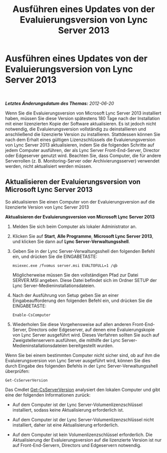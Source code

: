 ﻿---
title: Ausführen eines Updates von der Evaluierungsversion von Lync Server 2013
TOCTitle: Ausführen eines Updates von der Evaluierungsversion von Lync Server 2013
ms:assetid: 62a88180-4289-4a2a-9cb9-1b9899344a63
ms:mtpsurl: https://technet.microsoft.com/de-de/library/Gg521005(v=OCS.15)
ms:contentKeyID: 49294197
ms.date: 05/19/2016
mtps_version: v=OCS.15
ms.translationtype: HT
---

# Ausführen eines Updates von der Evaluierungsversion von Lync Server 2013

 

_**Letztes Änderungsdatum des Themas:** 2012-06-20_

Wenn Sie die Evaluierungsversion von Microsoft Lync Server 2013 installiert haben, müssen Sie diese Version spätestens 180 Tage nach der Installation mit einer lizenzierten Kopie der Software aktualisieren. Es ist jedoch nicht notwendig, die Evaluierungsversion vollständig zu deinstallieren und anschließend die lizenzierte Version zu installieren. Stattdessen können Sie nach dem Erhalt eines gültigen Lizenzschlüssels die Evaluierungsversion von Lync Server 2013 aktualisieren, indem Sie die folgenden Schritte auf jedem Computer ausführen, der als Lync Server Front-End-Server, Director oder Edgeserver genutzt wird. Beachten Sie, dass Computer, die für andere Serverrollen (z. B. Monitoring-Server oder Archivierungsserver) verwendet werden, nicht aktualisiert werden müssen.

## Aktualisieren der Evaluierungsversion von Microsoft Lync Server 2013

So aktualisieren Sie einen Computer von der Evaluierungsversion auf die lizenzierte Version von Lync Server 2013

**Aktualisieren der Evaluierungsversion von Microsoft Lync Server 2013**

1.  Melden Sie sich beim Computer als lokaler Administrator an.

2.  Klicken Sie auf **Start**, **Alle Programme**, **Microsoft Lync Server 2013**, und klicken Sie dann auf **Lync Server-Verwaltungsshell**.

3.  Geben Sie in der Lync Server-Verwaltungsshell den folgenden Befehl ein, und drücken Sie die EINGABETASTE:
    
        msiexec.exe /fvomus server.msi EVALTOFULL=1 /qb
    
    Möglicherweise müssen Sie den vollständigen Pfad zur Datei SERVER.MSI angeben. Diese Datei befindet sich im Ordner SETUP der Lync Server-Medieninstallationsdateien.

4.  Nach der Ausführung von Setup geben Sie an einer Eingabeaufforderung den folgenden Befehl ein, und drücken Sie die EINGABETASTE:
    
        Enable-CsComputer

5.  Wiederholen Sie diese Vorgehensweise auf allen anderen Front-End-Server, Directors oder Edgeserver, auf denen eine Evaluierungskopie von Lync Server ausgeführt wird. Dieses Verfahren sollten Sie auch auf Zweigstellenservern ausführen, die mithilfe der Lync Server-Medieninstallationsdateien bereitgestellt wurden.

Wenn Sie bei einem bestimmten Computer nicht sicher sind, ob auf ihm die Evaluierungsversion von Lync Server ausgeführt wird, können Sie dies durch Eingabe des folgenden Befehls in der Lync Server-Verwaltungsshell überprüfen:

    Get-CsServerVersion

Das Cmdlet [Get-CsServerVersion](get-csserverversion.md) analysiert den lokalen Computer und gibt eine der folgenden Informationen zurück:

  - Auf dem Computer ist der Lync Server-Volumenlizenzschlüssel installiert, sodass keine Aktualisierung erforderlich ist.

  - Auf dem Computer ist der Lync Server-Volumenlizenzschlüssel nicht installiert, daher ist eine Aktualisierung erforderlich.

  - Auf dem Computer ist kein Volumenlizenzschlüssel erforderlich. Die Aktualisierung der Evaluierungsversion auf die lizenzierte Version ist nur auf Front-End-Servern, Directors und Edgeservern notwendig.

